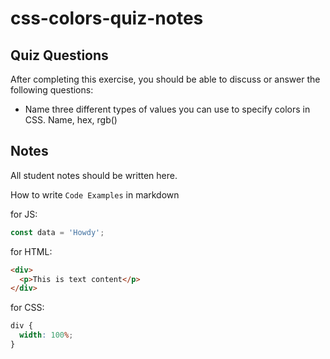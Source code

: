 # css-colors-quiz-notes

## Quiz Questions

After completing this exercise, you should be able to discuss or answer the following questions:

- Name three different types of values you can use to specify colors in CSS.
  Name, hex, rgb()

## Notes

All student notes should be written here.

How to write `Code Examples` in markdown

for JS:

```javascript
const data = 'Howdy';
```

for HTML:

```html
<div>
  <p>This is text content</p>
</div>
```

for CSS:

```css
div {
  width: 100%;
}
```
